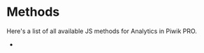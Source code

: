 # Methods

Here's a list of all available JS methods for Analytics in Piwik PRO.

<div class="toctree" data-maxdepth="1" data-glob="">

  - 

</div>
